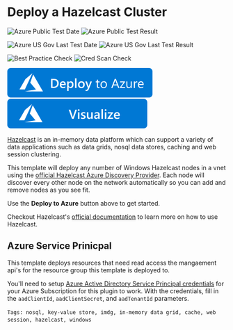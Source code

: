 # Deploy a Hazelcast Cluster

![Azure Public Test Date](https://azurequickstartsservice.blob.core.windows.net/badges/hazelcast-windows-vm-cluster/PublicLastTestDate.svg)
![Azure Public Test Result](https://azurequickstartsservice.blob.core.windows.net/badges/hazelcast-windows-vm-cluster/PublicDeployment.svg)

![Azure US Gov Last Test Date](https://azurequickstartsservice.blob.core.windows.net/badges/hazelcast-windows-vm-cluster/FairfaxLastTestDate.svg)
![Azure US Gov Last Test Result](https://azurequickstartsservice.blob.core.windows.net/badges/hazelcast-windows-vm-cluster/FairfaxDeployment.svg)

![Best Practice Check](https://azurequickstartsservice.blob.core.windows.net/badges/hazelcast-windows-vm-cluster/BestPracticeResult.svg)
![Cred Scan Check](https://azurequickstartsservice.blob.core.windows.net/badges/hazelcast-windows-vm-cluster/CredScanResult.svg)

[![Deploy To Azure](https://raw.githubusercontent.com/Azure/azure-quickstart-templates/master/1-CONTRIBUTION-GUIDE/images/deploytoazure.svg?sanitize=true)]("https://portal.azure.com/#create/Microsoft.Template/uri/https%3A%2F%2Fraw.githubusercontent.com%2FAzure%2Fazure-quickstart-templates%2Fmaster%2Fhazelcast-windows-vm-cluster%2Fazuredeploy.json")
[![Visualize](https://raw.githubusercontent.com/Azure/azure-quickstart-templates/master/1-CONTRIBUTION-GUIDE/images/visualizebutton.svg?sanitize=true)]("http://armviz.io/#/?load=https%3A%2F%2Fraw.githubusercontent.com%2FAzure%2Fazure-quickstart-templates%2Fmaster%2Fhazelcast-windows-vm-cluster%2Fazuredeploy.json")

[Hazelcast](https://hazelcast.com) is an in-memory data platform which can
support a variety of data applications such as data grids, nosql data stores,
caching and web session clustering.

This template will deploy any number of Windows Hazelcast nodes in a vnet using
the
[official Hazelcast Azure Discovery Provider](https://github.com/hazelcast/hazelcast-azure).
Each node will discover every other node on the network automatically so you can
add and remove nodes as you see fit.

Use the **Deploy to Azure** button above to get started.

Checkout Hazelcast's
[official documentation](http://hazelcast.org/documentation/) to learn more on
how to use Hazelcast.

## Azure Service Prinicpal

This template deploys resources that need read access the mangaement api's for
the resource group this template is deployed to.

You'll need to setup
[Azure Active Directory Service Principal credentials](https://azure.microsoft.com/en-us/documentation/articles/resource-group-create-service-principal-portal/)
for your Azure Subscription for this plugin to work. With the credentials, fill
in the `aadClientId`, `aadClientSecret`, and `aadTenantId` parameters.

`Tags: nosql, key-value store, imdg, in-memory data grid, cache, web session, hazelcast, windows`

